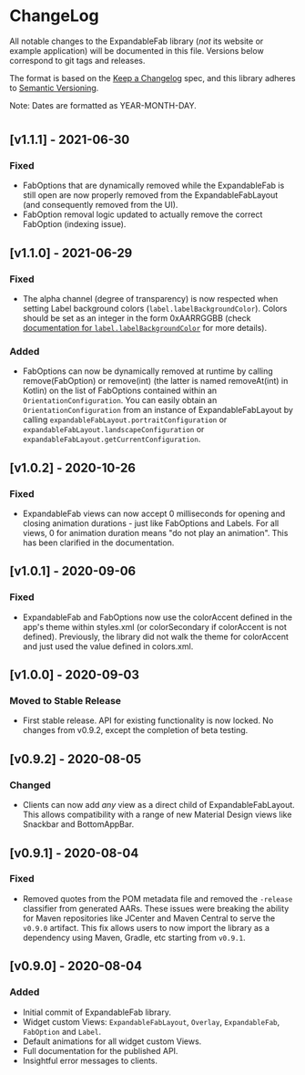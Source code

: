 # ChangeLog
All notable changes to the ExpandableFab library (*not* its website or example application) will be documented in this file. Versions below correspond to git tags and releases.

The format is based on the [Keep a Changelog](https://keepachangelog.com/en/1.0.0/) spec,
and this library adheres to [Semantic Versioning](https://semver.org/).

Note: Dates are formatted as YEAR-MONTH-DAY.

#

## [v1.1.1] - 2021-06-30
### Fixed
- FabOptions that are dynamically removed while the ExpandableFab is still open are now properly removed from the ExpandableFabLayout (and consequently removed from the UI).
- FabOption removal logic updated to actually remove the correct FabOption (indexing issue).

## [v1.1.0] - 2021-06-29
### Fixed
- The alpha channel (degree of transparency) is now respected when setting Label background colors (`label.labelBackgroundColor`). Colors should be set as an integer in the form 0xAARRGGBB (check [documentation for `label.labelBackgroundColor`](https://nambicompany.github.io/expandable-fab/kdoc/) for more details).

### Added
- FabOptions can now be dynamically removed at runtime by calling remove(FabOption) or remove(int) (the latter is named removeAt(int) in Kotlin) on the list of FabOptions contained within an `OrientationConfiguration`. You can easily obtain an `OrientationConfiguration` from an instance of ExpandableFabLayout by calling `expandableFabLayout.portraitConfiguration` or `expandableFabLayout.landscapeConfiguration` or `expandableFabLayout.getCurrentConfiguration`.

## [v1.0.2] - 2020-10-26
### Fixed
- ExpandableFab views can now accept 0 milliseconds for opening and closing animation durations - just like FabOptions and Labels. For all views, 0 for animation duration means "do not play an animation". This has been clarified in the documentation.

## [v1.0.1] - 2020-09-06
### Fixed
- ExpandableFab and FabOptions now use the colorAccent defined in the app's theme within styles.xml (or colorSecondary if colorAccent is not defined). Previously, the library did not walk the theme for colorAccent and just used the value defined in colors.xml.

## [v1.0.0] - 2020-09-03
### Moved to Stable Release
- First stable release. API for existing functionality is now locked. No changes from v0.9.2, except the completion of beta testing.

## [v0.9.2] - 2020-08-05
### Changed
- Clients can now add *any* view as a direct child of ExpandableFabLayout. This allows compatibility with a range of new Material Design views like Snackbar and BottomAppBar.

## [v0.9.1] - 2020-08-04
### Fixed
- Removed quotes from the POM metadata file and removed the `-release` classifier from generated AARs. These issues were breaking the ability for Maven repositories like JCenter and Maven Central to serve the `v0.9.0` artifact. This fix allows users to now import the library as a dependency using Maven, Gradle, etc starting from `v0.9.1`.

## [v0.9.0] - 2020-08-04
### Added
- Initial commit of ExpandableFab library.
- Widget custom Views: `ExpandableFabLayout`, `Overlay`, `ExpandableFab`, `FabOption` and `Label`.
- Default animations for all widget custom Views.
- Full documentation for the published API.
- Insightful error messages to clients.